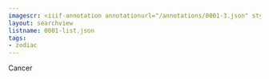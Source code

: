 ```yaml
---
imagescr: <iiif-annotation annotationurl="/annotations/0001-3.json" styling="image_only:true"></iiif-annotation>
layout: searchview
listname: 0001-list.json
tags:
- zodiac
---
```

Cancer